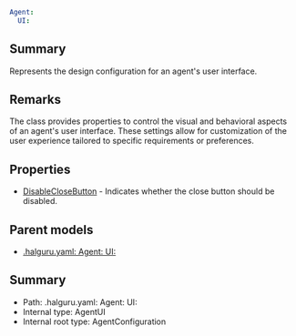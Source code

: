 <!--
title: UI
version: 1.0.0+62a79eb7c455dc244ea9db083fc0bfdac5d67dd0
generated: true
date: 2025-03-29T15:15:57Z
node: This file is generated by the command-line program: `halguru manual --generate-docs`
-->


```yaml
Agent:
  UI:
```

## Summary

Represents the design configuration for an agent's user interface.

## Remarks

The class provides properties to control the visual and behavioral aspects of an agent's user interface.
These settings allow for customization of the user experience tailored to specific requirements or preferences.

## Properties

* [DisableCloseButton]((halguru)-agent-ui-disableclosebutton.md) - Indicates whether the close button should be disabled.

## Parent models

* [.halguru.yaml: Agent: UI:]((halguru)-agent-ui.md)
## Summary

* Path: .halguru.yaml: Agent: UI:
* Internal type: AgentUI
* Internal root type: AgentConfiguration
